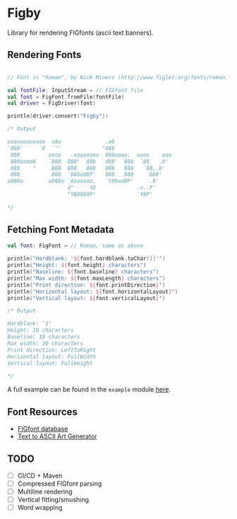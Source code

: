 # Figby

Library for rendering FIGfonts (ascii text banners).

## Rendering Fonts

```kotlin

// Font is "Roman", by Nick Miners (http://www.figlet.org/fonts/roman.flf)

val fontFile: InputStream = // FIGfont file
val font = FigFont.fromFile(fontFile)
val driver = FigDriver(font)

println(driver.convert("Figby"))

/* Output

oooooooooooo  o8o              .o8                   
`888'     `8  `"'             "888                   
 888         oooo   .oooooooo  888oooo.  oooo    ooo 
 888oooo8    `888  888' `88b   d88' `88b  `88.  .8'  
 888    "     888  888   888   888   888   `88..8'   
 888          888  `88bod8P'   888   888    `888'    
o888o        o888o `8oooooo.   `Y8bod8P'     .8'     
                   d"     YD             .o..P'      
                   "Y88888P'             `Y8P'       
                                                     
*/
```

## Fetching Font Metadata

```kotlin
val font: FigFont = // Roman, same as above

println("Hardblank: '${font.hardblank.toChar()}'")
println("Height: ${font.height} characters")
println("Baseline: ${font.baseline} characters")
println("Max width: ${font.maxLength} characters")
println("Print direction: ${font.printDirection}")
println("Horizontal layout: ${font.horizontalLayout}")
println("Vertical layout: ${font.verticalLayout}")

/* Output

Hardblank: '$'
Height: 10 characters
Baseline: 10 characters
Max width: 30 characters
Print direction: LeftToRight
Horizontal layout: FullWidth
Vertical layout: FullHeight

*/
```

A full example can be found in the `example` module [here](example/src/main/kotlin/main.kt).

## Font Resources

- [FIGfont database](http://www.figlet.org/fontdb.cgi)
- [Text to ASCII Art Generator](http://patorjk.com/software/taag/)

## TODO

- [ ] CI/CD + Maven
- [ ] Compressed FIGfont parsing
- [ ] Multiline rendering
- [ ] Vertical fitting/smushing
- [ ] Word wrapping
